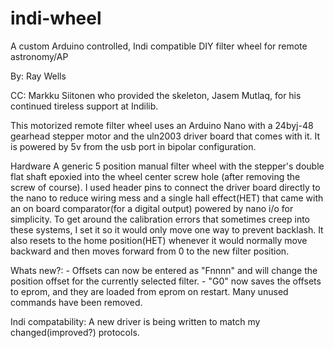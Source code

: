 # indi-wheel
   A custom Arduino controlled, Indi compatible DIY filter wheel for remote astronomy/AP 

By: Ray Wells

CC: Markku Siitonen who provided the skeleton, Jasem Mutlaq, for his continued tireless support at Indilib.

  This motorized remote filter wheel uses an Arduino Nano with a 24byj-48 gearhead stepper motor and the uln2003 driver board that comes with it.  It is powered by 5v from the usb port in bipolar configuration.

Hardware
A generic 5 position manual filter wheel with the stepper's double flat shaft epoxied into the wheel center screw hole (after removing the screw of course).
I used header pins to connect the driver board directly to the nano to reduce wiring mess and a single hall effect(HET) that came with an on board comparator(for a digital output) powered by nano i/o for simplicity. To get around the calibration errors that sometimes creep into these systems, I set it so it would only move one way to prevent backlash. It also resets to the home position(HET) whenever it would normally move backward and then moves forward from 0 to the new filter position.

Whats new?: 
    - Offsets can now be entered as "Fnnnn" and will change the position offset for the currently selected filter.
    - "G0" now saves the offsets to eprom, and they are loaded from eprom on restart. Many unused commands have been removed. 

Indi compatability: A new driver is being written to match my changed(improved?) protocols.

